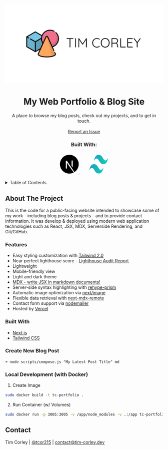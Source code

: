 <!-- PROJECT HEADER -->
<br />
<p align="center">
  <a href="https://www.tim-corley.dev">
    <img src="./public/static/images/twitter-card.png" alt="Header Card">
  </a>

  <h1 align="center">My Web Portfolio & Blog Site</h1>

  <p align="center">
    A place to browse my blog posts, check out my projects, and to get in touch.
    <br />
    <br />
    <a href="https://github.com/tim-corley/tc-portfolio/issues">Report an Issue</a>
  </p>
    <div align="center">
    <h3>Built With:<h3>
      <a style="margin-right: 15px" href="https://nextjs.org/">
    <img src="./public/static/images/nextjs-icon.svg" alt="NextJS Logo" width=60" height="60">
  </a>
    <a style="margin-left: 15px" href="https://tailwindcss.com/">
    <img src="./public/static/images/tailwindcss-icon.svg" alt="Tailwind Logo" width="60" height="60">
  </a>
  </div>
</p>

<!-- TABLE OF CONTENTS -->
<details>
  <summary>Table of Contents</summary>
  <ol>
    <li>
      <a href="#about-the-project">About The Project</a>
      <ul>
        <li><a href="#features">Features</a></li>
        <li><a href="#built-with">Built With</a></li>
      </ul>
    </li>
      <li><a href="#contact">Contact</a></li>
  </ol>
</details>

<!-- ABOUT THE PROJECT -->
## About The Project

This is the code for a public-facing website intended to showcase some of my work - including blog posts & projects - and to provide contact information. It was develop & deployed using modern web application technologies such as React, JSX, MDX, Serverside Rendering, and Git/GitHub. 
### Features
- Easy styling customization with [Tailwind 2.0](https://blog.tailwindcss.com/tailwindcss-v2)
- Near perfect lighthouse score - [Lighthouse Audit Report](https://www.tim-corley.dev/audit)
- Lightweight
- Mobile-friendly view
- Light and dark theme
- [MDX - write JSX in markdown documents!](https://mdxjs.com/)
- Server-side syntax highlighting with [rehype-prism](https://github.com/mapbox/rehype-prism)
- Automatic image optimization via [next/image](https://nextjs.org/docs/basic-features/image-optimization)
- Flexible data retrieval with [next-mdx-remote](https://github.com/hashicorp/next-mdx-remote)
- Contact form support via [nodemailer](https://nodemailer.com/about/)
- Hosted by [Vercel](https://vercel.com/)

### Built With

* [Next.js](https://nextjs.org/)
* [Tailwind CSS](https://tailwindcss.com/)

### Create New Blog Post
```
➜ node scripts/compose.js "My Latest Post Title" md   

```

### Local Development (with Docker)

1. Create Image
```bash
sudo docker build -t tc-portfolio .
```
2. Run Container (w/ Volumes)
```bash
sudo docker run -p 3005:3005 -v /app/node_modules -v .:/app tc-portfolio
```


<!-- CONTACTS -->
## Contact
Tim Corley | [@tcor215](https://twitter.com/tcor215) | contact@tim-corley.dev
